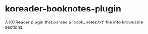 # koreader-booknotes-plugin
A KOReader plugin that parses a 'book_notes.txt' file into browsable sections.
